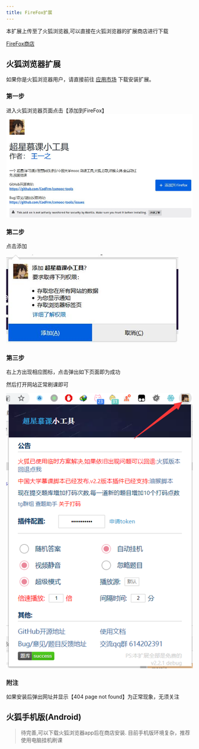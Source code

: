 ```yaml
---
title: FireFox扩展
---
```


本扩展上传至了火狐浏览器,可以直接在火狐浏览器的扩展商店进行下载

[FireFox商店](https://addons.mozilla.org/zh-CN/firefox/addon/%E8%B6%85%E6%98%9F%E6%85%95%E8%AF%BE%E5%B0%8F%E5%B7%A5%E5%85%B7/)

## 火狐浏览器扩展


如果你是火狐浏览器用户，请直接前往
[应用市场](https://addons.mozilla.org/zh-CN/firefox/addon/%E8%B6%85%E6%98%9F%E6%85%95%E8%AF%BE%E5%B0%8F%E5%B7%A5%E5%85%B7/)
下载安装扩展。

### 第一步
进入火狐浏览器页面点击【添加到FireFox】
![](/img/mozillapage.jpg)
### 第二步
点击添加

![](/img/mozillaadd.jpg)
### 第三步
右上方出现相应图标，点击弹出如下页面即为成功

然后打开网站正常刷课即可

![](/img/config.jpg)

### 附注
如果安装后弹出网址并显示【404 page not found】为正常现象，无须关注

## 火狐手机版(Android)
> 待完善,可以下载火狐浏览器app后在商店安装.
> 目前手机版环境复杂，推荐使用电脑挂机刷课


